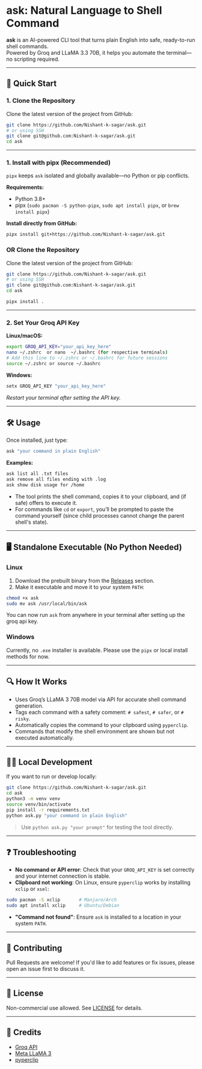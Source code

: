 # ask: Natural Language to Shell Command

**ask** is an AI-powered CLI tool that turns plain English into safe, ready-to-run shell commands.  
Powered by Groq and LLaMA 3.3 70B, it helps you automate the terminal—no scripting required.

---

## 🚀 Quick Start

### 1. Clone the Repository

Clone the latest version of the project from GitHub:

```bash
git clone https://github.com/Nishant-k-sagar/ask.git
# or using SSH
git clone git@github.com:Nishant-k-sagar/ask.git
cd ask
```

---

### 1. Install with pipx (Recommended)

`pipx` keeps `ask` isolated and globally available—no Python or pip conflicts.

**Requirements:**
- Python 3.8+
- pipx (`sudo pacman -S python-pipx`, `sudo apt install pipx`, or `brew install pipx`)

**Install directly from GitHub:**

```bash
pipx install git+https://github.com/Nishant-k-sagar/ask.git
```

### OR Clone the Repository

Clone the latest version of the project from GitHub:

```bash
git clone https://github.com/Nishant-k-sagar/ask.git
# or using SSH
git clone git@github.com:Nishant-k-sagar/ask.git
cd ask
```

```bash
pipx install .
```

---

### 2. Set Your Groq API Key

**Linux/macOS:**

```bash
export GROQ_API_KEY="your_api_key_here"
nano ~/.zshrc  or nano  ~/.bashrc (for respective terminals)
# Add this line to ~/.zshrc or ~/.bashrc for future sessions
source ~/.zshrc or source ~/.bashrc
```

**Windows:**

```cmd
setx GROQ_API_KEY "your_api_key_here"
```

*Restart your terminal after setting the API key.*

---

## 🛠️ Usage

Once installed, just type:

```bash
ask "your command in plain English"
```

**Examples:**

```bash
ask list all .txt files
ask remove all files ending with .log
ask show disk usage for /home
```

- The tool prints the shell command, copies it to your clipboard, and (if safe) offers to execute it.
- For commands like `cd` or `export`, you’ll be prompted to paste the command yourself (since child processes cannot change the parent shell's state).

---

## 🖥️ Standalone Executable (No Python Needed)

### Linux

1. Download the prebuilt binary from the [Releases](https://github.com/Nishant-k-sagar/ask/tree/master/dist) section.
2. Make it executable and move it to your system `PATH`:

```bash
chmod +x ask
sudo mv ask /usr/local/bin/ask
```

You can now run `ask` from anywhere in your terminal after setting up the groq api key.

### Windows

Currently, no `.exe` installer is available. Please use the `pipx` or local install methods for now.

---

## 🔍 How It Works

- Uses Groq’s LLaMA 3 70B model via API for accurate shell command generation.
- Tags each command with a safety comment: `# safest`, `# safer`, or `# risky`.
- Automatically copies the command to your clipboard using `pyperclip`.
- Commands that modify the shell environment are shown but not executed automatically.

---

## 🧑‍💻 Local Development

If you want to run or develop locally:

```bash
git clone https://github.com/Nishant-k-sagar/ask.git
cd ask
python3 -m venv venv
source venv/bin/activate
pip install -r requirements.txt
python ask.py "your command in plain English"
```

> Use `python ask.py "your prompt"` for testing the tool directly.

---

## ❓ Troubleshooting

- **No command or API error**: Check that your `GROQ_API_KEY` is set correctly and your internet connection is stable.
- **Clipboard not working**: On Linux, ensure `pyperclip` works by installing `xclip` or `xsel`:
  
```bash
sudo pacman -S xclip       # Manjaro/Arch
sudo apt install xclip     # Ubuntu/Debian
```

- **"Command not found"**: Ensure `ask` is installed to a location in your system `PATH`.

---

## 🤝 Contributing

Pull Requests are welcome! If you'd like to add features or fix issues, please open an issue first to discuss it.

---

## 📄 License

Non-commercial use allowed. See [LICENSE](LICENSE) for details.

---

## 🙏 Credits

- [Groq API](https://console.groq.com/)
- [Meta LLaMA 3](https://ai.meta.com/llama/)
- [pyperclip](https://pypi.org/project/pyperclip/)
